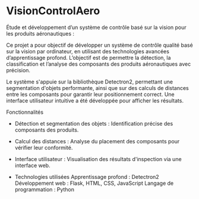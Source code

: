 # VisionControlAero
Étude et développement d’un système de contrôle basé sur la vision pour les produits aéronautiques : 

Ce projet a pour objectif de développer un système de contrôle qualité basé sur la vision par ordinateur, en utilisant des technologies avancées d’apprentissage profond. L’objectif est de permettre la détection, la classification et l’analyse des composants des produits aéronautiques avec précision.

Le système s'appuie sur la bibliothèque Detectron2, permettant une segmentation d'objets performante, ainsi que sur des calculs de distances entre les composants pour garantir leur positionnement correct. Une interface utilisateur intuitive a été développée pour afficher les résultats.

Fonctionnalités
- Détection et segmentation des objets :
Identification précise des composants des produits.

- Calcul des distances :
Analyse du placement des composants pour vérifier leur conformité.

- Interface utilisateur :
Visualisation des résultats d'inspection via une interface web.

- Technologies utilisées
Apprentissage profond : Detectron2
Développement web : Flask, HTML, CSS, JavaScript
Langage de programmation : Python
